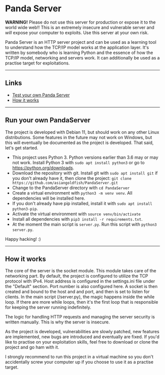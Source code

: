 # **Panda Server**

**WARNING!** Please do not use this server for production or expose it to the world wide web!! This is an extremely insecure and vulnerable server and *will* expose your computer to exploits. Use this server at your own risk.

Panda Server is an HTTP server project and can be used as a learning tool to understand how the TCP/IP model works at the application layer. It's written by somebody who is learning Python and the essence of how the TCP/IP model, networking and servers work. It can additionally be used as a practise target for exploitations.

---

## **Links**
- [Test your own Panda Server](#test-your-own-pandaserver)
- [How it works](#how-it-works)

---

## **Run your own PandaServer**
The project is developed with Debian 11, but should work on any other Linux distributions. Some features in the future may not work on Windows, but this will eventually be documented as the project is developed. That said, let's get started.

- This project uses Python 3. Python versions earlier than 3.6 may or may not work. Install Python 3 with `sudo apt install python3` or go to https://python.org/downloads.
- Download the repository with git. Install git with `sudo apt install git` if you don't already have it, then clone the project: `git clone https://github.com/asiangoldfish/PandaServer.git`
- Change to the PandaServer directory with `cd PandaServer`
- Create a virtual environment with `python3 -m venv venv`. All dependencies will be installed here.
- If you don't already have pip installed, install it with `sudo apt install python3-pip`.
- Activate the virtual environment with `source venv/bin/activate`
- Install all dependencies with `pip3 install -r requirements.txt`.
- At the moment the main script is `server.py`. Run this script with `python3 server.py`.

Happy hacking! :)

---

## How it works

The core of the server is the socket module. This module takes care of the networking part. By default, the project is configured to utilize the TCP protocol with IPv4. Host address is configured in the settings.ini file under the "Default" section. Port number is also configured here. A socket is then created and bound to the host and and port, and then is set to listen for clients. In the main script (/server.py), the magic happens inside the while loop. If there are more while loops, then it's the first loop that is responsible for keeping the server running indefinitely.

The logic for handling HTTP requests and managing the server security is written manually. This is why the server is insecure.

As the project is developed, vulnerabilities are slowly patched, new features are implemented, new bugs are introduced and eventually are fixed. If you'd like to practise on your exploitation skills, feel free to download or clone the project and go ham with it.

I strongly recommend to run this project in a virtual machine so you don't accidentally screw your computer up if you choose to use it as a practise target.
